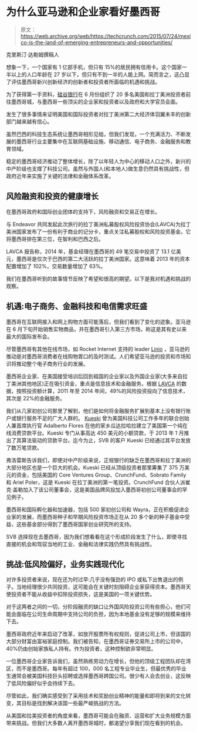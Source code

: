 # 为什么亚马逊和企业家看好墨西哥

> 原文：<https://web.archive.org/web/https://techcrunch.com/2015/07/24/mexico-is-the-land-of-emerging-entrepreneurs-and-opportunities/>

克里斯汀·达勒姆撰稿人

想象一下，一个国家有 1 亿部手机，但只有 15%的居民拥有信用卡。这个国家一半以上的人口年龄在 27 岁以下，但只有不到一半的人能上网。简而言之，这凸显了评估墨西哥新兴创新经济的创新者和投资者所面临的机遇和挑战。

为了获得第一手资料，[硅谷银行](https://web.archive.org/web/20230313011128/http://www.svb.com/)在 6 月份组织了 20 多名美国和拉丁美洲投资者前往墨西哥城，与墨西哥一些顶尖的企业家和投资者以及政府和大学官员会面。

发生了很多事情来证明美国和国际投资者对拉丁美洲第二大经济体羽翼未丰的创新部门越来越有信心。

虽然巴西的科技生态系统让墨西哥相形见绌，但我们发现，一个充满活力、不断发展的墨西哥行业主要集中在互联网基础设施、移动通信、电子商务、金融服务和教育领域。

稳定的墨西哥经济推动了整体增长，除了以年轻人为中心的移动人口之外，新兴的中产阶级也支撑了科技公司。虽然与外国人(和本地人)做生意仍然具有挑战性，但政府近年来实施了关键的法律和金融体系改革。

## 风险融资和投资的健康增长

在墨西哥政府和国际创业团体的支持下，风险融资和交易正在增长。

与 Endeavor 共同发起此次旅行的拉丁美洲私募股权风险投资协会(LAVCA)为拉丁美洲国家发布了一份有利于商业的记分卡，重点关注私募股权和风险投资基金。它将墨西哥排在第三位，在智利和巴西之后。

LAVCA 报告称，2014 年，基金经理在墨西哥的 49 笔交易中投资了 13.1 亿美元，墨西哥是仅次于巴西的第二大活跃的拉丁美洲国家。这意味着 2013 年的资本配置增加了 102%，交易数量增加了 63%。

我们在墨西哥听到的故事情节反映了希望和很高的期望。以下是我对机遇和挑战的观察。

## 机遇:电子商务、金融科技和电信需求旺盛

墨西哥在互联网接入和网上购物方面可能落后，但我们看到了变化的迹象。亚马逊在 6 月下旬开始销售实物商品，并在墨西哥引入第三方市场，称这是其有史以来最大的国际发布会。

尽管墨西哥有其他在线市场，如 Rocket Internet 支持的 leader [Linio](https://web.archive.org/web/20230313011128/http://www.linio.com/home.php) ，亚马逊的推动是对墨西哥消费者在线购物胃口的及时测试。人们希望亚马逊的投资和市场知识将推动整个电子商务行业的发展。

墨西哥企业家、在美国接受培训后回到祖国的企业家以及外国企业家(大多来自拉丁美洲其他地区)正在吸引资金，重点是信息技术和金融服务。根据 [LAVCA](https://web.archive.org/web/20230313011128/http://lavca.org/research-and-tools-2/industry-data/) 的数据，按照投资额计算，2011 年至 2014 年间，49%的风险投资投向了信息技术，其次是 22%的金融服务。

我们从几家初创公司那里了解到，他们是如何将金融服务扩展到基本上没有银行账户或银行服务不足的广大人群的。 [Kueski](https://web.archive.org/web/20230313011128/https://kueski.com/?lang=en) 曾为美国科技公司工作多年的联合创始人兼首席执行官 Adalberto Flores 在他的家乡瓜达拉哈拉建立了美国第一个纯在线消费贷款平台。Kueski 专门从事高达 450 美元的小额贷款，于 2013 年 1 月推出了其算法驱动的贷款平台。迄今为止，SVB 的客户 Kueski 已经通过其平台发放了数万笔贷款。

弗洛雷斯告诉我们，即使对中产阶级来说，正规银行的缺乏在墨西哥和拉丁美洲的大部分地区也是一个巨大的机会。Kueski 已经从顶级投资者那里筹集了 375 万美元的资金，包括美国的 Core Ventures Group、CrunchFund、Sobrato Family 和 Ariel Poler，这是 Kueski 在拉丁美洲的第一笔投资。CrunchFund 合伙人派崔克·盖勒加入了该公司董事会，这是美国品牌风投加入墨西哥初创公司董事会的罕见例子。

墨西哥和国际孵化器和加速器，包括 500 家初创公司和 Wayra，正在积极促进企业家的发展，而墨西哥种子和早期风险投资市场正在从 20 多个新的种子基金中受益，这些基金部分得到了墨西哥国家创业研究所的支持。

SVB 选择现在去墨西哥，因为我们想看看在这个形成阶段发生了什么，即使寻找直接的机会和驾驭当地的工业、金融和法律实践仍然具有挑战性。

## 挑战:低风险偏好，业务实践现代化

对许多投资者来说，现在还为时过早:几乎没有强劲的 IPO 或私下出售退出的例子。当地经理很少共同投资，这可能会在关键时刻阻碍企业家获得资本。墨西哥天使投资者不能从收益中扣除投资损失，这是美国的一项关键优势。

对于这两者之间的一切，分阶段融资的缺口让外国风险投资公司有些担心，他们可能会面临在公司生命周期中支持公司的负担，因为本地基金没有足够的规模来维持下去。

墨西哥政府近年来启动了改革，如放开股票所有权规则，促进公司上市，但该国的大部分财富由富裕家庭控制。我们被告知，在墨西哥证券交易所上市的公司中，40%仍由创始家族私人持有。作为投资者，这种控制欲非常明显。

一位墨西哥企业家告诉我们，虽然熟练劳动力在增长，但他的顶级工程团队却在湾区，而不是墨西哥。每年有超过 100，000 名工程专业毕业生，但最优秀的毕业生通常会被美国科技巨头招聘或选择墨西哥跨国公司。很少有人会去创业，这反映了低风险偏好似乎会持续下去。

尽管如此，我们确实感受到了采用技术和奖励创业精神的能量和即将到来的文化转变，其目标是找到解决该国一些最严峻挑战的方法。

从美国和拉美投资者的角度来看，墨西哥可能会在融资、运营和扩大业务规模方面带来挑战。但我们大多数人离开墨西哥城时，都渴望分享我们现在看到的机会。